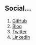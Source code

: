 ## Social...

1. [GitHub](https://github.com/mgechev)
2. [Blog](http://blog.mgechev.com)
3. [Twitter](https://twitter.com/mgechev)
4. [LinkedIn](https://www.linkedin.com/pub/minko-gechev/33/831/9a7)

